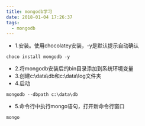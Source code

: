 ```yaml
---
title: mongodb学习
date: 2018-01-04 17:26:37
tags:
  - mongodb
---
```

- 1.安装。使用chocolatey安装，-y是默认提示自动确认
```
choco install mongodb -y
```
- 2.将mongodb安装后的bin目录添加到系统环境变量
- 3.创建c:\data\db和c:\data\log文件夹
- 4.启动
```
mongodb --dbpath c:\data\db
```
- 5.命令行中执行mongo语句，打开新命令行窗口
```
mongo
```